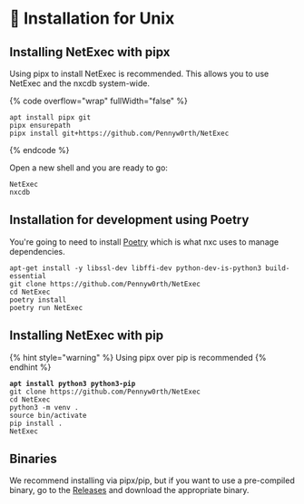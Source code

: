 # 🐧 Installation for Unix

## Installing NetExec with pipx

Using pipx to install NetExec is recommended. This allows you to use NetExec and the nxcdb system-wide.

{% code overflow="wrap" fullWidth="false" %}
```
apt install pipx git
pipx ensurepath
pipx install git+https://github.com/Pennyw0rth/NetExec
```
{% endcode %}

Open a new shell and you are ready to go:

```
NetExec
nxcdb
```

## Installation for development using Poetry

You're going to need to install [Poetry](https://python-poetry.org/docs/#installation) which is what nxc uses to manage dependencies.

```
apt-get install -y libssl-dev libffi-dev python-dev-is-python3 build-essential
git clone https://github.com/Pennyw0rth/NetExec
cd NetExec
poetry install
poetry run NetExec
```

## Installing NetExec with pip

{% hint style="warning" %}
Using pipx over pip is recommended
{% endhint %}

<pre><code><strong>apt install python3 python3-pip
</strong>git clone https://github.com/Pennyw0rth/NetExec
cd NetExec
python3 -m venv .
source bin/activate
pip install .
NetExec
</code></pre>

## Binaries

We recommend installing via pipx/pip, but if you want to use a pre-compiled binary, go to the [Releases](https://github.com/Pennyw0rth/NetExec/releases) and download the appropriate binary.
